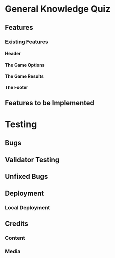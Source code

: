 # General Knowledge Quiz

## Features

### Existing Features

#### Header

#### The Game Options

#### The Game Results

#### The Footer

## Features to be Implemented

# Testing

## Bugs

## Validator Testing

## Unfixed Bugs

## Deployment

### Local Deployment

## Credits

### Content

### Media